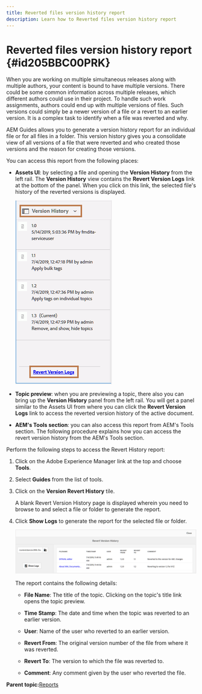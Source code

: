 ```yaml
---
title: Reverted files version history report
description: Learn how to Reverted files version history report
---
```


# Reverted files version history report {#id205BBC00PRK}

When you are working on multiple simultaneous releases along with multiple authors, your content is bound to have multiple versions. There could be some common information across multiple releases, which different authors could use in their project. To handle such work assignments, authors could end up with multiple versions of files. Such versions could simply be a newer version of a file or a revert to an earlier version. It is a complex task to identify when a file was reverted and why.

AEM Guides allows you to generate a version history report for an individual file or for all files in a folder. This version history gives you a consolidate view of all versions of a file that were reverted and who created those versions and the reason for creating those versions.

You can access this report from the following places:

-   **Assets UI**: by selecting a file and opening the **Version History** from the left rail. The **Version History** view contains the **Revert Version Logs** link at the bottom of the panel. When you click on this link, the selected file's history of the reverted versions is displayed.

    ![](images/revert-log-from-assets-ui.png)

-   **Topic preview**: when you are previewing a topic, there also you can bring up the **Version History** panel from the left rail. You will get a panel similar to the Assets UI from where you can click the **Revert Version Logs** link to access the reverted version history of the active document.

-   **AEM's Tools section**: you can also access this report from AEM's Tools section. The following procedure explains how you can access the revert version history from the AEM's Tools section.


Perform the following steps to access the Revert History report:

1.  Click on the Adobe Experience Manager link at the top and choose **Tools**.

1.  Select **Guides** from the list of tools.

1.  Click on the **Version Revert History** tile.

    A blank Revert Version History page is displayed wherein you need to browse to and select a file or folder to generate the report.

1.  Click **Show Logs** to generate the report for the selected file or folder.

    ![](images/revert-version-history-report.png)

    The report contains the following details:

    - **File Name**: The title of the topic. Clicking on the topic's title link opens the topic preview.

    - **Time Stamp**: The date and time when the topic was reverted to an earlier version.

    - **User**: Name of the user who reverted to an earlier version.

    - **Revert From**: The original version number of the file from where it was reverted.

    - **Revert To**: The version to which the file was reverted to.

    - **Comment**: Any comment given by the user who reverted the file.


**Parent topic:**[Reports](reports-intro.md)

